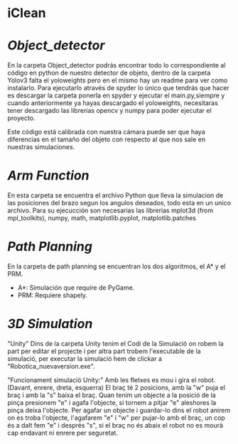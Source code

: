# iClean


# *Object_detector*

En la carpeta Object_detector podrás encontrar todo lo correspondiente al código en python de nuestro detector de objeto,
dentro de la carpeta Yolov3 falta el yoloweights pero en el mismo hay un readme para ver como instalarlo. 
Para ejecutarlo através de spyder lo único que tendrás que hacer es descargar la carpeta ponerla en spyder y ejecutar el
main.py,siempre y cuando anteriormente ya hayas descargado el yoloweights, necesitaras tener descargado las librerias opencv
y numpy para poder ejecutar el proyecto.

Este código está calibrada con nuestra cámara puede ser que haya diferencias en el tamaño del objeto con respecto al que nos
sale en nuestras simulaciones.

# *Arm Function*

En esta carpeta se encuentra el archivo Python que lleva la simulacion de las posiciones del brazo segun los angulos deseados, todo esta en un unico archivo. 
Para su ejecucción son necesarias las librerias mplot3d (from mpl_toolkits), numpy, math, matplotlib.pyplot, matplotlib.patches

# *Path Planning*

En la carpeta de path planning se encuentran los dos algoritmos, el A* y el PRM.

- A*: Simulación que require de PyGame.
- PRM: Requiere shapely.

# *3D Simulation*

"Unity"
Dins de la carpeta Unity tenim el Codi de la Simulació on robem la part per editar el projecte i per altra part trobem l'executable de la simulació, per executar la simulació hem de clickar a "Robotica_nuevaversion.exe".

"Funcionament simulació Unity:"
Amb les fletxes es mou i gira el robot. (Davant, enrere, dreta, esquerra)
El braç té 2 posicions, amb la "w" puja el braç i amb la "s" baixa el braç.
Quan tenim un objecte a la posició de la pinça presionem "e" i agafa l'objecte, si tornem a pitjar "e" aleshores la pinça deixa l'objecte.
Per agafar un objecte i guardar-lo dins el robot anirem on es troba l'objecte, l'agafarem "e" i "w" per pujar-lo amb el braç, un cop és a dalt fem "e" i després "s", si el braç no és abaix el robot no es mourà cap endavant ni enrere per seguretat.
